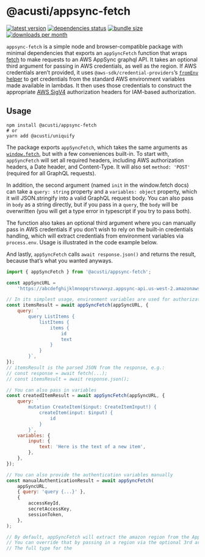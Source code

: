 # @acusti/appsync-fetch

[![latest version](https://img.shields.io/npm/v/@acusti/appsync-fetch?style=for-the-badge)](https://www.npmjs.com/package/@acusti/appsync-fetch)
[![dependencies status](https://img.shields.io/david/acusti/uikit?path=packages%2Fappsync-fetch&style=for-the-badge)](https://david-dm.org/acusti/uikit?path=packages%2Fappsync-fetch)
[![bundle size](https://img.shields.io/bundlephobia/minzip/@acusti/appsync-fetch?style=for-the-badge)](https://bundlephobia.com/package/@acusti/appsync-fetch)
[![downloads per month](https://img.shields.io/npm/dm/@acusti/appsync-fetch?style=for-the-badge)](https://www.npmjs.com/package/@acusti/appsync-fetch)

`appsync-fetch` is a simple node and browser-compatible package with
minimal dependencies that exports an `appSyncFetch` function that wraps
[fetch][] to make requests to an AWS AppSync graphql API. It takes an
optional third argument for passing in AWS credentials, as well as the
region. If AWS credentials aren’t provided, it uses
`@aws-sdk/credential-providers`’s [`fromEnv` helper][fromenv] to get
credentials from the standard AWS environment variables made available in
lambdas. It then uses those credentials to construct the appropriate [AWS
SigV4][] authorization headers for IAM-based authorization.

[aws sigv4]:
    https://docs.aws.amazon.com/general/latest/gr/signature-version-4.html
[fetch]:
    http://developer.mozilla.org/en-US/docs/Web/API/WindowOrWorkerGlobalScope/fetch
[fromenv]:
    https://docs.aws.amazon.com/AWSJavaScriptSDK/v3/latest/modules/_aws_sdk_credential_providers.html#fromenv

## Usage

```
npm install @acusti/appsync-fetch
# or
yarn add @acusti/uniquify
```

The package exports `appSyncFetch`, which takes the same arguments as
[`window.fetch`][fetch], but with a few conveniences built-in. To start
with, `appSyncFetch` will set all required headers, including AWS
authorization headers, a Date header, and Content-Type. It will also set
`method: 'POST'` (required for all GraphQL requests).

In addition, the second argument (named `init` in the window.fetch docs)
can take a `query: string` property and a `variables: object` property,
which it will JSON.stringify into a valid GraphQL request body. You can
also pass in `body` as a string directly, but if you pass in a `query`, the
`body` will be overwritten (you will get a type error in typescript if you
try to pass both).

The function also takes an optional third argument where you can manually
pass in AWS credentials if you don’t wish to rely on the built-in
credentials handling, which will extract credentials from environment
variables via `process.env`. Usage is illustrated in the code example
below.

And lastly, `appSyncFetch` calls `await response.json()` and returns the
result, because that’s what you wanted anyways.

```js
import { appSyncFetch } from '@acusti/appsync-fetch';

const appSyncURL =
    'https://abcdefghijklmnopqrstuvwxyz.appsync-api.us-west-2.amazonaws.com/graphql';

// In its simplest usage, environment variables are used for authorization
const itemsResult = await appSyncFetch(appSyncURL, {
    query: `
        query ListItems {
            listItems {
                items {
                    id
                    text
                }
            }
        }`,
});
// itemsResult is the parsed JSON from the response, e.g.:
// const response = await fetch(...);
// const itemsResult = await response.json();

// You can also pass in variables
const createdItemResult = await appSyncFetch(appSyncURL, {
    query: `
        mutation CreateItem($input: CreateItemInput!) {
            createItem(input: $input) {
                id
            }
        }`,
    variables: {
        input: {
            text: 'Here is the text of a new item',
        },
    },
});

// You can also provide the authentication variables manually
const manualAuthenticationResult = await appSyncFetch(
    appSyncURL,
    { query: 'query {...}' },
    {
        accessKeyId,
        secretAccessKey,
        sessionToken,
    },
);

// By default, appSyncFetch will extract the amazon region from the AppSync URL
// You can override that by passing in a region via the optional 3rd argument
// The full type for the
```
